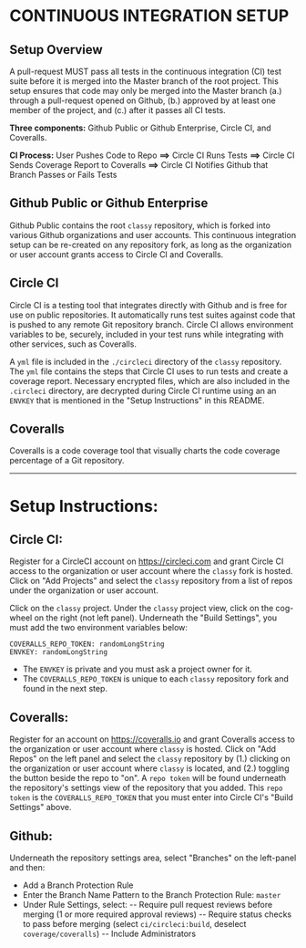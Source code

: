 # CONTINUOUS INTEGRATION SETUP

## Setup Overview 

A pull-request MUST pass all tests in the continuous integration (CI) test suite before it is merged into the Master branch of the root project. This setup ensures that code may only be merged into the Master branch (a.) through a pull-request opened on Github, (b.) approved by at least one member of the project, and (c.) after it passes all CI tests.

**Three components:** Github Public or Github Enterprise, Circle CI, and Coveralls.

**CI Process:** User Pushes Code to Repo **==>** Circle CI Runs Tests **==>** Circle CI Sends Coverage Report to Coveralls **==>** Circle CI Notifies Github that Branch Passes or Fails Tests

## Github Public or Github Enterprise

Github Public contains the root `classy` repository, which is forked into various Github organizations and user accounts. This continuous integration setup can be re-created on any repository fork, as long as the organization or user account grants access to Circle CI and Coveralls.

## Circle CI

Circle CI is a testing tool that integrates directly with Github and is free for use on public repositories. It automatically runs test suites against code that is pushed to any remote Git repository branch. Circle CI allows environment variables to be, securely, included in your test runs while integrating with other services, such as Coveralls.

A `yml` file is included in the `./circleci` directory of the `classy` repository. The `yml` file contains the steps that Circle CI uses to run tests and create a coverage report. Necessary encrypted files, which are also included in the `.circleci` directory, are decrypted during Circle CI runtime using an an `ENVKEY` that is mentioned in the "Setup Instructions" in this README.

## Coveralls 

Coveralls is a code coverage tool that visually charts the code coverage percentage of a Git repository. 

--------------

# Setup Instructions: 

## Circle CI: 

Register for a CircleCI account on https://circleci.com and grant Circle CI access to the organization or user account where the `classy` fork is hosted. Click on "Add Projects" and select the `classy` repository from a list of repos under the organization or user account.

Click on the `classy` project. Under the `classy` project view, click on the cog-wheel on the right (not left panel). Underneath the "Build Settings", you must add the two environment variables below:

    COVERALLS_REPO_TOKEN: randomLongString
    ENVKEY: randomLongString

- The `ENVKEY` is private and you must ask a project owner for it.
- The `COVERALLS_REPO_TOKEN` is unique to each `classy` repository fork and found in the next step.

## Coveralls: 

Register for an account on https://coveralls.io and grant Coveralls access to the organization or user account where `classy` is hosted. Click on "Add Repos" on the left panel and select the `classy` repository by (1.) clicking on the organization or user account where `classy` is located, and (2.) toggling the button beside the repo to "on". A `repo token` will be found underneath the repository's settings view of the repository that you added. This `repo token` is the `COVERALLS_REPO_TOKEN` that you must enter into Circle CI's "Build Settings" above. 

## Github: 

Underneath the repository settings area, select "Branches" on the left-panel and then:

- Add a Branch Protection Rule
- Enter the Branch Name Pattern to the Branch Protection Rule: `master`
- Under Rule Settings, select: 
  -- Require pull request reviews before merging (1 or more required approval reviews)
  -- Require status checks to pass before merging (select `ci/circleci:build`, deselect `coverage/coveralls`)
  -- Include Administrators
